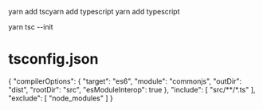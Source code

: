 yarn add tscyarn add typescript
yarn add typescript

yarn tsc --init

# tsconfig.json
{
  "compilerOptions": {
    "target": "es6",
    "module": "commonjs",
    "outDir": "dist",
    "rootDir": "src",
    "esModuleInterop": true
  },
  "include": [
    "src/**/*.ts"
  ],
  "exclude": [
    "node_modules"
  ]
}